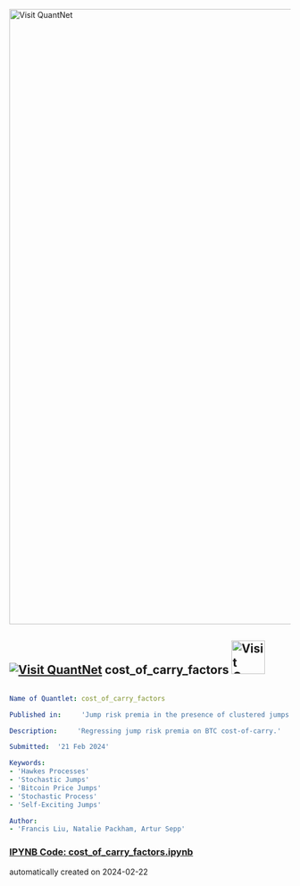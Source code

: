 [<img src="https://github.com/QuantLet/Styleguide-and-FAQ/blob/master/pictures/banner.png" width="1100" alt="Visit QuantNet">](http://quantlet.de/)

## [<img src="https://github.com/QuantLet/Styleguide-and-FAQ/blob/master/pictures/qloqo.png" alt="Visit QuantNet">](http://quantlet.de/) **cost_of_carry_factors** [<img src="https://github.com/QuantLet/Styleguide-and-FAQ/blob/master/pictures/QN2.png" width="60" alt="Visit QuantNet 2.0">](http://quantlet.de/)

```yaml

Name of Quantlet: cost_of_carry_factors

Published in:     'Jump risk premia in the presence of clustered jumps'

Description:     'Regressing jump risk premia on BTC cost-of-carry.'

Submitted:  '21 Feb 2024'

Keywords: 
- 'Hawkes Processes'
- 'Stochastic Jumps'
- 'Bitcoin Price Jumps'
- 'Stochastic Process'
- 'Self-Exciting Jumps'

Author: 
- 'Francis Liu, Natalie Packham, Artur Sepp'
```

### [IPYNB Code: cost_of_carry_factors.ipynb](cost_of_carry_factors.ipynb)


automatically created on 2024-02-22